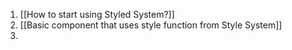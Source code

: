 1. [[How to start using Styled System?]]
2. [[Basic component that uses style function from Style System]]
3. 